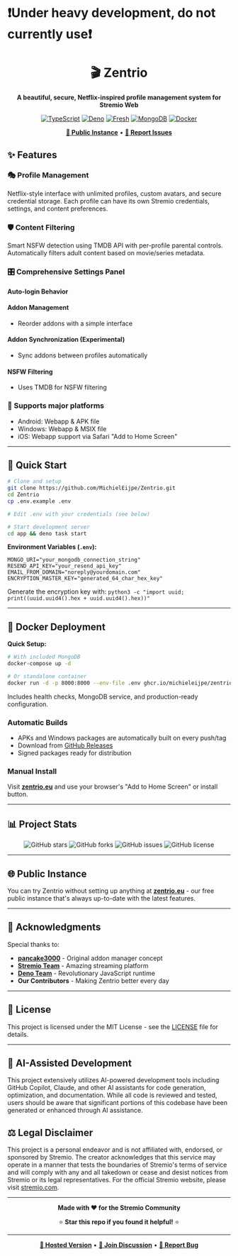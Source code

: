 # ❗Under heavy development, do not currently use❗

<div align="center">
  
  # 🎬 **Zentrio** 
  
  **A beautiful, secure, Netflix-inspired profile management system for Stremio Web**
  
  [![TypeScript](https://img.shields.io/badge/TypeScript-007ACC?style=for-the-badge&logo=typescript&logoColor=white)](https://www.typescriptlang.org/)
  [![Deno](https://img.shields.io/badge/Deno-000?style=for-the-badge&logo=deno&logoColor=white)](https://deno.land/)
  [![Fresh](https://img.shields.io/badge/Fresh-00D2FF?style=for-the-badge&logo=deno&logoColor=white)](https://fresh.deno.dev/)
  [![MongoDB](https://img.shields.io/badge/MongoDB-4EA94B?style=for-the-badge&logo=mongodb&logoColor=white)](https://www.mongodb.com/)
  [![Docker](https://img.shields.io/badge/Docker-2496ED?style=for-the-badge&logo=docker&logoColor=white)](https://www.docker.com/)
  
  **[🚀 Public Instance](https://zentrio.eu)** • **[🐛 Report Issues](https://github.com/MichielEijpe/Zentrio/issues)**
  
</div>

## ✨ **Features**

### **🎭 Profile Management**
Netflix-style interface with unlimited profiles, custom avatars, and secure credential storage. Each profile can have its own Stremio credentials, settings, and content preferences.

### **🛡️ Content Filtering**
Smart NSFW detection using TMDB API with per-profile parental controls. Automatically filters adult content based on movie/series metadata.

### **🎛️ Comprehensive Settings Panel**

#### **Auto-login Behavior**

#### **Addon Management**
- Reorder addons with a simple interface

#### **Addon Synchronization (Experimental)**
- Sync addons between profiles automatically

#### **NSFW Filtering**
- Uses TMDB for NSFW filtering

### **📱 Supports major platforms**
- Android: Webapp & APK file
- Windows: Webapp & MSIX file
- iOS: Webapp support via Safari "Add to Home Screen"

---

## 🚀 **Quick Start**

```bash
# Clone and setup
git clone https://github.com/MichielEijpe/Zentrio.git
cd Zentrio
cp .env.example .env

# Edit .env with your credentials (see below)

# Start development server
cd app && deno task start
```

**Environment Variables (`.env`):**
```env
MONGO_URI="your_mongodb_connection_string"
RESEND_API_KEY="your_resend_api_key" 
EMAIL_FROM_DOMAIN="noreply@yourdomain.com"
ENCRYPTION_MASTER_KEY="generated_64_char_hex_key"
```

Generate the encryption key with: `python3 -c "import uuid; print((uuid.uuid4().hex + uuid.uuid4().hex))"`

---

## 🐳 **Docker Deployment**

**Quick Setup:**
```bash
# With included MongoDB
docker-compose up -d

# Or standalone container
docker run -d -p 8000:8000 --env-file .env ghcr.io/michieleijpe/zentrio:latest
```

Includes health checks, MongoDB service, and production-ready configuration.

### Automatic Builds
- APKs and Windows packages are automatically built on every push/tag
- Download from [GitHub Releases](https://github.com/MichielEijpe/Zentrio/releases)
- Signed packages ready for distribution

### Manual Install
Visit **[zentrio.eu](https://zentrio.eu)** and use your browser's "Add to Home Screen" or install button.

---

## 📊 **Project Stats**

<div align="center">
  
  ![GitHub stars](https://img.shields.io/github/stars/MichielEijpe/Zentrio?style=social)
  ![GitHub forks](https://img.shields.io/github/forks/MichielEijpe/Zentrio?style=social)
  ![GitHub issues](https://img.shields.io/github/issues/MichielEijpe/Zentrio)
  ![GitHub license](https://img.shields.io/github/license/MichielEijpe/Zentrio)
  
</div>

---

## 🌐 **Public Instance**

You can try Zentrio without setting up anything at **[zentrio.eu](https://zentrio.eu)** - our free public instance that's always up-to-date with the latest features.

---

## 💖 **Acknowledgments**

Special thanks to:

- **[pancake3000](https://github.com/pancake3000/stremio-addon-manager)** - Original addon manager concept
- **[Stremio Team](https://www.stremio.com/)** - Amazing streaming platform
- **[Deno Team](https://deno.land/)** - Revolutionary JavaScript runtime
- **Our Contributors** - Making Zentrio better every day

---

## 📄 **License**

This project is licensed under the MIT License - see the [LICENSE](LICENSE) file for details.

---

## 🤖 **AI-Assisted Development**

This project extensively utilizes AI-powered development tools including GitHub Copilot, Claude, and other AI assistants for code generation, optimization, and documentation. While all code is reviewed and tested, users should be aware that significant portions of this codebase have been generated or enhanced through AI assistance.

## ⚖️ **Legal Disclaimer**

This project is a personal endeavor and is not affiliated with, endorsed, or sponsored by Stremio. The creator acknowledges that this service may operate in a manner that tests the boundaries of Stremio's terms of service and will comply with any and all takedown or cease and desist notices from Stremio or its legal representatives. For the official Stremio website, please visit [stremio.com](https://stremio.com).

---

<div align="center">
  
  **Made with ❤️ for the Stremio Community**
  
  ⭐ **Star this repo if you found it helpful!** ⭐
  
  ---
  
  **[🚀 Hosted Version](https:/zentrio.eu)** • **[💬 Join Discussion](https://github.com/MichielEijpe/Zentrio/discussions)** • **[🐛 Report Bug](https://github.com/MichielEijpe/Zentrio/issues)**
  
</div>

